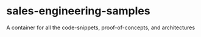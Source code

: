 # sales-engineering-samples
A container for all the code-snippets, proof-of-concepts, and architectures
